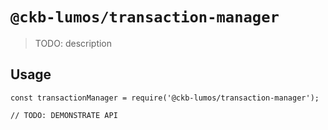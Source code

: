 # `@ckb-lumos/transaction-manager`

> TODO: description

## Usage

```
const transactionManager = require('@ckb-lumos/transaction-manager');

// TODO: DEMONSTRATE API
```
